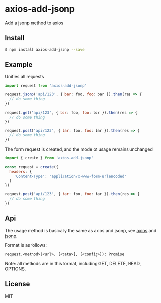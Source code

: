 # axios-add-jsonp
Add a jsonp method to axios

## Install
```sh
$ npm install axios-add-jsonp --save
```

## Example
Unifies all requests
```javascript
import request from 'axios-add-jsonp'

request.jsonp('api/123', { bar: foo, foo: bar }).then(res => {
  // do some thing
})

request.get('api/123', { bar: foo, foo: bar }).then(res => {
  // do some thing
})

request.post('api/123', { bar: foo, foo: bar }).then(res => {
  // do some thing
})

```

The form request is created, and the mode of usage remains unchanged
```javascript
import { create } from 'axios-add-jsonp'

const request = create({
  headers: {
    'Content-Type': 'application/x-www-form-urlencoded'
  }
})

request.post('api/123', { bar: foo, foo: bar }).then(res => {
  // do some thing
})

```

## Api
The usage method is basically the same as axios and jsonp, see [axios](https://github.com/axios/axios) and [jsonp](https://github.com/webmodules/jsonp).

Format is as follows:

`request.<method>(<url>, [<data>], [<config>]): Promise`

Note: all methods are in this format, including GET, DELETE, HEAD, OPTIONS.

## License
MIT
